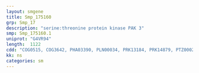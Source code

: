 ```yaml
---
layout: smgene
title: Smp_175160
grp: Smp_17
description: "serine:threonine protein kinase PAK 3"
smp: Smp_175160.1
uniprot: "G4VR94"
length:  1122
cdd: "COG0515, COG3642, PHA03390, PLN00034, PRK13184, PRK14879, PTZ00024, TIGR03903, cd06647, cl21453, pfam00069, smart00220, smart00750"
kk: ns
categories: sm
---
```

